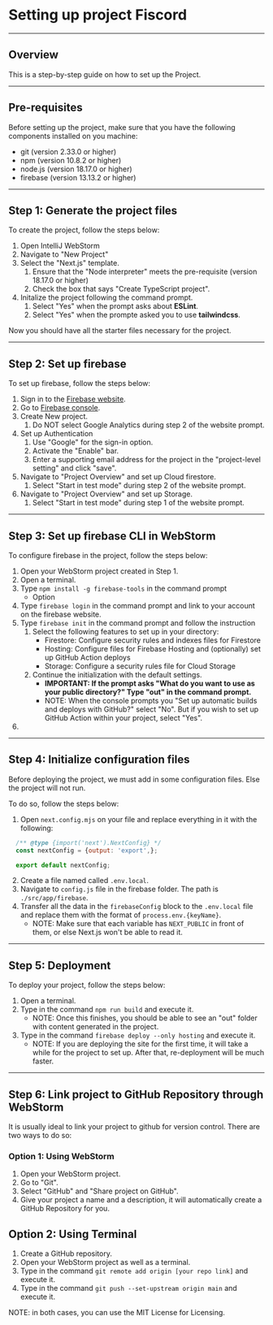 # Setting up project Fiscord

---

## Overview

This is a step-by-step guide on how to set up the Project.

---

## Pre-requisites

Before setting up the project, make sure that you have the following components installed on you machine:

- git (version 2.33.0 or higher)
- npm (version 10.8.2 or higher)
- node.js (version 18.17.0 or higher)
- firebase (version 13.13.2 or higher)

---

## Step 1: Generate the project files

To create the project, follow the steps below:

1. Open IntelliJ WebStorm
2. Navigate to "New Project"
3. Select the "Next.js" template.
   1. Ensure that the "Node interpreter" meets the pre-requisite (version 18.17.0 or higher)
   2. Check the box that says "Create TypeScript project".
4. Initalize the project following the command prompt.
   1. Select "Yes" when the prompt asks about __ESLint__.
   2. Select "Yes" when the prompte asked you to use __tailwindcss__.

Now you should have all the starter files necessary for the project.

---

## Step 2: Set up firebase

To set up firebase, follow the steps below:

1. Sign in to the [Firebase website](https://firebase.google.com).
2. Go to [Firebase console](https://console.firebase.google.com).
3. Create New project.
   1. Do NOT select Google Analytics during step 2 of the website prompt.
4. Set up Authentication
   1. Use "Google" for the sign-in option.
   2. Activate the "Enable" bar.
   3. Enter a supporting email address for the project in the "project-level setting" and click "save".
5. Navigate to "Project Overview" and set up Cloud firestore.
   1. Select "Start in test mode" during step 2 of the website prompt.
6. Navigate to "Project Overview" and set up Storage.
   1. Select "Start in test mode" during step 1 of the website prompt.
---

## Step 3: Set up firebase CLI in WebStorm

To configure firebase in the project, follow the steps below:

1. Open your WebStorm project created in Step 1.
2. Open a terminal.
3. Type `npm install -g firebase-tools` in the command prompt
   - Option
4. Type `firebase login` in the command prompt and link to your account on the firebase website.
5. Type `firebase init` in the command prompt and follow the instruction
   1. Select the following features to set up in your directory:
      - Firestore: Configure security rules and indexes files for Firestore
      - Hosting: Configure files for Firebase Hosting and (optionally) set up GitHub Action deploys
      - Storage: Configure a security rules file for Cloud Storage
   2. Continue the initialization with the default settings.
      - **IMPORTANT: If the prompt asks "What do you want to use as your public directory?" Type "out" in the command prompt.**
      - NOTE: When the console prompts you "Set up automatic builds and deploys with GitHub?" select "No".
      But if you wish to set up GitHub Action within your project, select "Yes".
6.

---

## Step 4: Initialize configuration files

Before deploying the project, we must add in some configuration files. Else the project will not run.

To do so, follow the steps below:

1. Open `next.config.mjs` on your file and replace everything in it with the following:
```javascript
  /** @type {import('next').NextConfig} */
  const nextConfig = {output: 'export',};

  export default nextConfig;
  ```
2. Create a file named called `.env.local`.
3. Navigate to `config.js` file in the firebase folder. The path is `./src/app/firebase`.
4. Transfer all the data in the `firebaseConfig` block to the `.env.local` file and replace them with the format of `process.env.{keyName}`.
   - NOTE: Make sure that each variable has `NEXT_PUBLIC` in front of them, or else Next.js won't be able to read it.


---

## Step 5: Deployment

To deploy your project, follow the steps below:

1. Open a terminal.
2. Type in the command `npm run build` and execute it.
   - NOTE: Once this finishes, you should be able to see an "out" folder with content generated in the project.
3. Type in the command `firebase deploy --only hosting` and execute it.
   - NOTE: If you are deploying the site for the first time, it will take a while for the project to set up.
   After that, re-deployment will be much faster.

---

## Step 6: Link project to GitHub Repository through WebStorm

It is usually ideal to link your project to github for version control.
There are two ways to do so:

### Option 1: Using WebStorm
1. Open your WebStorm project.
2. Go to "Git".
3. Select "GitHub" and "Share project on GitHub".
4. Give your project a name and a description, it will automatically create a GitHub Repository for you.

## Option 2: Using Terminal
1. Create a GitHub repository.
2. Open your WebStorm project as well as a terminal.
3. Type in the command `git remote add origin [your repo link]` and execute it.
4. Type in the command `git push --set-upstream origin main` and execute it.

NOTE: in both cases, you can use the MIT License for Licensing.




